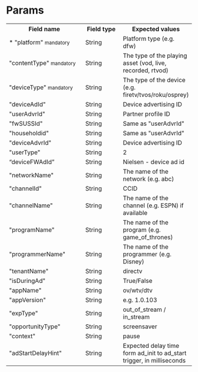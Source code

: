 # Params

<table>
    <tr>
        <th width="250">Field name</th>
        <th width="150">Field type</th>
        <th>Expected values </th>
    </tr>
    <tr>
        <td>* "platform" <small>mandatory</small> </td>
        <td> String
        </td>
        <td>Platform type (e.g. dfw) </td>
    </tr>
    <tr>
        <td>"contentType" <small>mandatory</small> </td>
        <td>String </td>
        <td>The type of the playing asset (vod, live, recorded, rtvod)</td>
    </tr>
    <tr>
        <td>"deviceType" <small>mandatory</small> </td>
        <td>String</td>
        <td>The type of the device (e.g. firetv/tvos/roku/osprey)</td>
    </tr>
    <tr>
        <td>"deviceAdId" </td>
        <td>String </td>
        <td>Device advertising ID</td>
    </tr>
    <tr>
        <td>"userAdvrId" </td>
        <td>String</td>
        <td>Partner profile ID</td>
    </tr>
    <tr>
        <td>"fwSUSSId" </td>
        <td>String</td>
        <td> Same as "userAdvrId"</td>
    </tr>
    <tr>
        <td>"householdid" </td>
        <td>String</td>
        <td>Same as "userAdvrId"</td>
    </tr>
    <tr>
        <td>"deviceAdvrId" </td>
        <td>String</td>
        <td> Device advertising ID</td>
    </tr>
    <tr>
        <td>"userType"</td>
        <td>String</td>
        <td>2</td>
    </tr>
    <tr>
        <td>“deviceFWAdId” </td>
        <td>String</td>
        <td> Nielsen - device ad id</td>
    </tr>
    <tr>
        <td>"networkName" </td>
        <td>String</td>
        <td>The name of the network (e.g. abc)</td>
    </tr>
    <tr>
        <td>"channelId" </td>
        <td>String</td>
        <td>CCID</td>
    </tr>
    <tr>
        <td>"channelName" </td>
        <td>String</td>
        <td>The name of the channel (e.g. ESPN) if available</td>
    </tr>
    <tr>
        <td>"programName" </td>
        <td>String</td>
        <td>The name of the program (e.g. game_of_thrones)</td>
    </tr>
    <tr>
        <td>"programmerName" </td>
        <td>String</td>
        <td>The name of the programmer (e.g. Disney) </td>
    </tr>
    <tr>
        <td>"tenantName" </td>
        <td>String</td>
        <td>directv</td>
    </tr>
    <tr>
        <td>"isDuringAd" </td>
        <td>String</td>
        <td>True/False</td>
    </tr>
    <tr>
        <td>"appName" </td>
        <td>String</td>
        <td>ov/wtv/dtv</td>
    </tr>
    <tr>
        <td>"appVersion" </td>
        <td>String</td>
        <td> e.g. 1.0.103</td>
    </tr>
    <tr>
        <td>"expType" </td>
        <td>String</td>
        <td>out_of_stream / in_stream </td>
    </tr>
    <tr>
        <td>"opportunityType" </td>
        <td>String</td>
        <td>screensaver</td>
    </tr>
    <tr>
        <td>"context" </td>
        <td>String</td>
        <td>pause</td>
    </tr>
    <tr>
        <td>"adStartDelayHint" </td>
        <td>String</td>
        <td>Expected delay time form ad_init to ad_start trigger, in milliseconds</td>
    </tr>

</table>